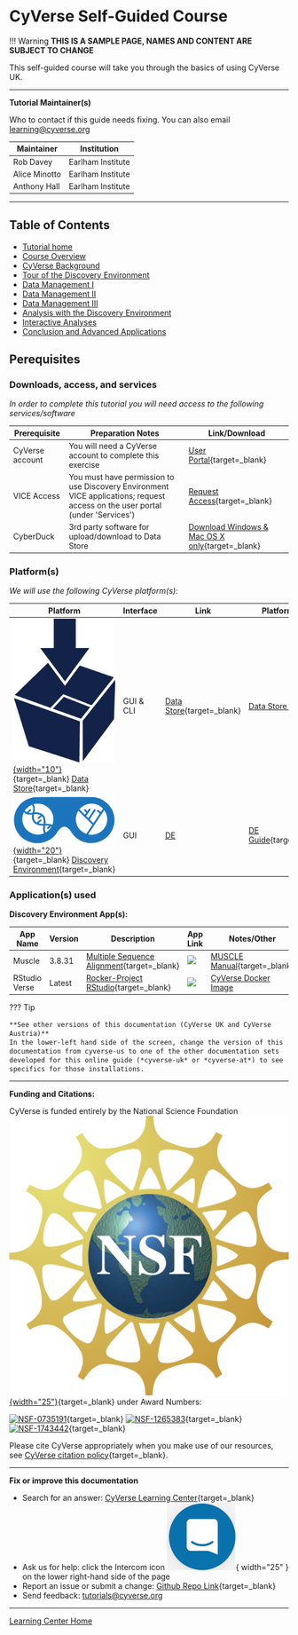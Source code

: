 # **CyVerse Self-Guided Course** 

!!! Warning
    **THIS IS A SAMPLE PAGE, NAMES AND CONTENT ARE SUBJECT TO CHANGE**

This self-guided course will take you through the basics of using CyVerse UK.

------------------------------------------------------------------------

**Tutorial Maintainer(s)**

Who to contact if this guide needs fixing. You can also email <learning@cyverse.org>

| Maintainer | Institution |
|------------|-------------|
| Rob Davey | Earlham Institute |
| Alice Minotto | Earlham Institute |
| Anthony Hall| Earlham Institute |

------------------------------------------------------------------------

## Table of Contents

* [Tutorial home](index.md) 
* [Course Overview](step1.md)
* [CyVerse Background](step2.md)
* [Tour of the Discovery Environment](step3.md)
* [Data Management I](step4.md) 
* [Data Management II](step5.md) 
* [Data Management III](step6.md) 
* [Analysis with the Discovery Environment](step7.md)
* [Interactive Analyses](step8.md) 
* [Conclusion and Advanced Applications](final_step.md) 

## Perequisites

### Downloads, access, and services

*In order to complete this tutorial you will need access to the
following services/software*

| Prerequisite | Preparation Notes | Link/Download |
|--------------|-------------------|---------------|
| CyVerse account | You will need a CyVerse account to complete this exercise | [User Portal](https://user.cyverse.org){target=_blank} |
  VICE Access | You must have permission to use Discovery Environment VICE applications; request access on the user portal (under 'Services') | [Request Access](https://user.cyverse.org/services){target=_blank} |
| CyberDuck | 3rd party software for upload/download to Data Store | [Download Windows & Mac OS X only](https://cyberduck.io){target=_blank} |

### Platform(s)

*We will use the following CyVerse platform(s):*

| Platform | Interface | Link  | Platform Tour |
|----------|-----------|-------|---------------|
| [![DS](assets/data_store/datastore-icon.png){width="10"}](https://de.cyverse.org/data){target=_blank} [Data Store](https://de.cyverse.org/data){target=_blank} | GUI & CLI | [Data Store](https://cyverse.org/data-store){target=_blank} | [Data Store Guide]() |              
| [![DE](assets/de/logos/deIcon.png){width="20"}](https://de.cyverse.org/data){target=_blank} [Discovery Environment](https://de.cyverse.org/de){target=_blank} | GUI | [DE](https://cyverse.org/discovery-environment) | [DE Guide](){target=_blank} |         

### Application(s) used

**Discovery Environment App(s):**

| App Name | Version | Description | App Link | Notes/Other |
|----------|---------|-------------|----------|-------|
| Muscle | 3.8.31 | [Multiple Sequence Alignment](https://www.ebi.ac.uk/Tools/msa/muscle/){target=_blank} | <a href="https://de.cyverse.org/apps/de/9b41c9e4-5031-4a49-b1cb-c471335df16e/launch" target="_blank"><img src="https://img.shields.io/badge/Muscle-3.8.31-lightblue?style=plastic"></a> | [MUSCLE Manual](https://drive5.com/muscle/manual/){target=_blank}        
| RStudio Verse | Latest | [Rocker-Project RStudio](https://rocker-project.org/images){target=_blank} | <a href="https://de.cyverse.org/apps/de/48b6e7ae-8b64-11ec-92dc-008cfa5ae621/launch" target="_blank"><img src="https://img.shields.io/badge/Verse-latest-blue?style=plastic&logo=rstudio"></a> | [CyVerse Docker Image](https://https://github.com/cyverse-vice/rstudio-verse)

??? Tip
 
    **See other versions of this documentation (CyVerse UK and CyVerse Austria)**
    In the lower-left hand side of the screen, change the version of this
    documentation from cyverse-us to one of the other documentation sets
    developed for this online guide (*cyverse-uk* or *cyverse-at*) to see
    specifics for those installations.

-----------------------------------------------------------------------

**Funding and Citations:**

CyVerse is funded entirely by the National Science Foundation [![NSF](assets/nsf.png){width="25"}](https://nsf.gov){target=_blank} under Award Numbers:

[![NSF-0735191](https://img.shields.io/badge/NSF-0735191-blue.svg)](https://www.nsf.gov/awardsearch/showAward?AWD_ID=0735191){target=_blank}  [![NSF-1265383](https://img.shields.io/badge/NSF-1265383-blue.svg)](https://www.nsf.gov/awardsearch/showAward?AWD_ID=1265383){target=_blank}  [![NSF-1743442](https://img.shields.io/badge/NSF-1743442-blue.svg)](https://www.nsf.gov/awardsearch/showAward?AWD_ID=1743442){target=_blank}

Please cite CyVerse appropriately when you make use of our resources, see [CyVerse citation policy](https://cyverse.org/policies/cite-cyverse){target=_blank}.

-----------------------------------------------------------------------

**Fix or improve this documentation**

  - Search for an answer:
     [CyVerse Learning Center](https://learning.cyverse.org){target=_blank}
  - Ask us for help:
    click the Intercom icon ![Intercom](assets/intercom.png){ width="25" } on the lower right-hand side of the page
  - Report an issue or submit a change:
    [Github Repo Link](https://github.com/cyverse-learning-materials/){target=_blank}
  - Send feedback: <tutorials@cyverse.org>
  
------------------------------------------------------------------------

[Learning Center Home](http://learning.cyverse.org/)
